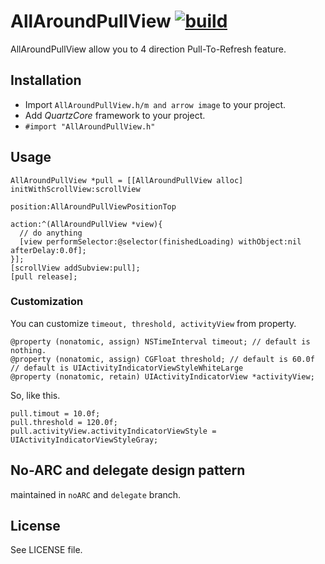 # AllAroundPullView [![build](https://travis-ci.org/r-plus/Allaroundpullview.png?branch=master)](https://travis-ci.org/r-plus/Allaroundpullview)
AllAroundPullView allow you to 4 direction Pull-To-Refresh feature.

## Installation
* Import `AllAroundPullView.h/m and arrow image` to your project.
* Add *QuartzCore* framework to your project.
* `#import "AllAroundPullView.h"`

## Usage

    AllAroundPullView *pull = [[AllAroundPullView alloc] initWithScrollView:scrollView
                                                                   position:AllAroundPullViewPositionTop
                                                                     action:^(AllAroundPullView *view){
      // do anything
      [view performSelector:@selector(finishedLoading) withObject:nil afterDelay:0.0f];
    }];
    [scrollView addSubview:pull];
    [pull release];

### Customization
You can customize `timeout, threshold, activityView` from property.

    @property (nonatomic, assign) NSTimeInterval timeout; // default is nothing.
    @property (nonatomic, assign) CGFloat threshold; // default is 60.0f
    // default is UIActivityIndicatorViewStyleWhiteLarge
    @property (nonatomic, retain) UIActivityIndicatorView *activityView; 

So, like this.

    pull.timout = 10.0f;
    pull.threshold = 120.0f;
    pull.activityView.activityIndicatorViewStyle = UIActivityIndicatorViewStyleGray;

## No-ARC and delegate design pattern
maintained in `noARC` and `delegate` branch.

## License
See LICENSE file.
